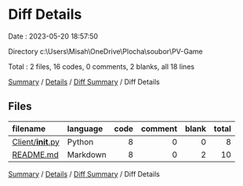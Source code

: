 # Diff Details

Date : 2023-05-20 18:57:50

Directory c:\\Users\\Misah\\OneDrive\\Plocha\\soubor\\PV-Game

Total : 2 files,  16 codes, 0 comments, 2 blanks, all 18 lines

[Summary](results.md) / [Details](details.md) / [Diff Summary](diff.md) / Diff Details

## Files
| filename | language | code | comment | blank | total |
| :--- | :--- | ---: | ---: | ---: | ---: |
| [Client/__init__.py](/Client/__init__.py) | Python | 8 | 0 | 0 | 8 |
| [README.md](/README.md) | Markdown | 8 | 0 | 2 | 10 |

[Summary](results.md) / [Details](details.md) / [Diff Summary](diff.md) / Diff Details